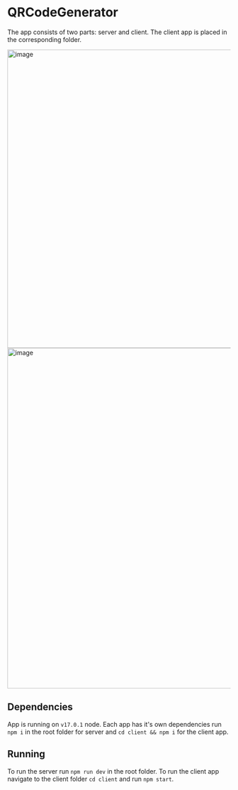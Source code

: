 # QRCodeGenerator

The app consists of two parts: server and client. The client app is placed in the corresponding folder.

<img width="672" alt="image" src="https://user-images.githubusercontent.com/12011141/214924754-b1960be5-510f-48b9-a489-5593be669b7f.png">
<img width="767" alt="image" src="https://user-images.githubusercontent.com/12011141/214925203-a971a107-5d2d-4d8f-847f-b554f7d72575.png">


## Dependencies

App is running on `v17.0.1` node. Each app has it's own dependencies run `npm i` in the root folder for server and `cd client && npm i` for the client app.

## Running

To run the server run `npm run dev` in the root folder. To run the client app navigate to the client folder `cd client` and run `npm start`.
